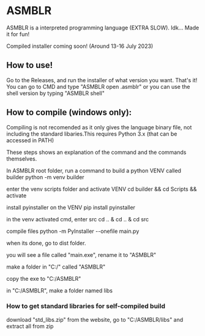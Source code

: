 # ASMBLR
ASMBLR is a interpreted programming language (EXTRA SLOW). Idk... Made it for fun!

Compiled installer coming soon! (Around 13-16 July 2023)

## How to use!
Go to the Releases, and run the installer of what version you want. That's it!
You can go to CMD and type "ASMBLR open <file>.asmblr" or you can use the shell version by typing "ASMBLR shell"

## How to compile (windows only):
Compiling is not recomended as it only gives the language binary file, not including the standard libaries.This requires Python 3.x (that can be accessed in PATH)

These steps shows an explanation of the command and the commands themselves.

In ASMBLR root folder, run a command to build a python VENV called builder
python -m venv builder


enter the venv scripts folder and activate VENV
cd builder && cd Scripts && activate


install pyinstaller on the VENV
pip install pyinstaller


in the venv activated cmd, enter src
cd .. & cd .. & cd src


compile files
python -m PyInstaller --onefile main.py


when its done, go to dist folder.

you will see a file called "main.exe", rename it to "ASMBLR"

make a folder in "C:/" called "ASMBLR"

copy the exe to "C:/ASMBLR"

in "C:/ASMBLR", make a folder named libs

### How to get standard libraries for self-compiled build
download "std_libs.zip" from the website, go to "C:/ASMBLR/libs" and extract all from zip
